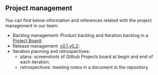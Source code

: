 ## Project management

You can find below information and references related with the project management in our team: 


* Backlog management: Product backlog and Iteration backlog in a [Project Board](https://github.com/LEIC-ES-2021-22/2LEIC07T3/projects/1);
* Release management: [v0.1](https://github.com/LEIC-ES-2021-22/2LEIC07T3/releases/tag/v0.1),[v0.2](https://github.com/LEIC-ES-2021-22/2LEIC07T3/releases/tag/v0.2);
* Iteration planning and retrospectives: 
  * plans: screenshots of Github Projects board at begin and end of each iteration;
  * retrospectives: meeting notes in a document in the repository
